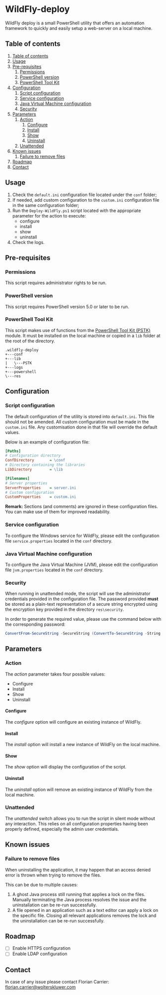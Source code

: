 # WildFly-deploy

WildFly deploy is a small PowerShell utility that offers an automation framework to quickly and easily setup a web-server on a local machine.

## Table of contents

<!-- TOC depthFrom:2 depthTo:6 withLinks:1 updateOnSave:1 orderedList:1 -->

1.  [Table of contents](#table-of-contents)
2.  [Usage](#usage)
3.  [Pre-requisites](#pre-requisites)
    1.  [Permissions](#permissions)
    2.  [PowerShell version](#powershell-version)
    3.  [PowerShell Tool Kit](#powershell-tool-kit)
4.  [Configuration](#configuration)
    1.  [Script configuration](#script-configuration)
    2.  [Service configuration](#service-configuration)
    3.  [Java Virtual Machine configuration](#java-virtual-machine-configuration)
    4.  [Security](#security)
5.  [Parameters](#parameters)
    1.  [Action](#action)
        1.  [Configure](#configure)
        2.  [Install](#install)
        3.  [Show](#show)
        4.  [Uninstall](#uninstall)
    2.  [Unattended](#unattended)
6.  [Known issues](#known-issues)
    1.  [Failure to remove files](#failure-to-remove-files)
7.  [Roadmap](#roadmap)
8.  [Contact](#contact)

<!-- /TOC -->

## Usage

1.  Check the `default.ini` configuration file located under the `conf` folder;
2.  If needed, add custom configuration to the `custom.ini` configuration file in the same configuration folder;
3.  Run the `Deploy-WildFly.ps1` script located with the appropriate parameter for the action to execute:
    -   configure
    -   install
    -   show
    -   uninstall
4.  Check the logs.

## Pre-requisites

### Permissions

This script requires administrator rights to be run.

### PowerShell version

This script requires PowerShell version 5.0 or later to be run.

### PowerShell Tool Kit

This script makes use of functions from the [PowerShell Tool Kit (PSTK)](https://www.powershellgallery.com/packages/PSTK) module. It must be installed on the local machine or copied in a `lib` folder at the root of the directory.

```
.wildfly-deploy
+---conf
+---lib
|   \---PSTK
+---logs
+---powershell
\---res
```

## Configuration

### Script configuration

The default configuration of the utility is stored into `default.ini`. This file should not be amended. All custom configuration must be made in the `custom.ini` file. Any customisation done in that file will override the default values.

Below is an example of configuration file:

```ini
[Paths]
# Configuration directory
ConfDirectory       = \conf
# Directory containing the libraries
LibDirectory        = \lib

[Filenames]
# Server properties
ServerProperties    = server.ini
# Custom configuration
CustomProperties    = custom.ini
```

**Remark:** Sections (and comments) are ignored in these configuration files. You can make use of them for improved readability.

### Service configuration

To configure the Windows service for WildFly, please edit the configuration file `service.properties` located in the `conf` directory.

### Java Virtual Machine configuration

To configure the Java Virtual Machine (JVM), please edit the configuration file `jvm.properties` located in the `conf` directory.

### Security

When running in unattended mode, the script will use the administrator credentials provided in the configuration file. The password provided **must** be stored as a plain-text representation of a secure string encrypted using the encryption key provided in the directory `res\security`.

In order to generate the required value, please use the command below with the corresponding password:

```powershell
ConvertFrom-SecureString -SecureString (ConvertTo-SecureString -String "<password>" -AsPlainText -Force) -Key (Get-Content -Path ".\res\security\encryption.key")
```

## Parameters

### Action

The _action_ parameter takes four possible values:

-   Configure
-   Install
-   Show
-   Uninstall

#### Configure

The _configure_ option will configure an existing instance of WildFly.

#### Install

The _install_ option will install a new instance of WildFly on the local machine.

#### Show

The _show_ option will display the configuration of the script.

#### Uninstall

The _uninstall_ option will remove an existing instance of WildFly from the local machine.

### Unattended

The _unattended_ switch allows you to run the script in silent mode without any interaction. This relies on all configuration properties having been properly defined, especially the admin user credentials.

## Known issues

### Failure to remove files

When uninstalling the application, it may happen that an access denied error is thrown when trying to remove the files.

This can be due to multiple causes:

1.  A ghost Java process still running that applies a lock on the files. Manually terminating the Java process resolves the issue and the uninstallation can be re-run successfully.
2.  A file opened in an application such as a text editor can apply a lock on the specific file. Closing all relevant applications removes the lock and the uninstallation can be re-run successfully.

## Roadmap

-   [ ] Enable HTTPS configuration
-   [ ] Enable LDAP configuration

## Contact

In case of any issue please contact Florian Carrier: [florian.carrier@wolterskluwer.com](mailto:florian.carrier@wolterskluwer.com)
